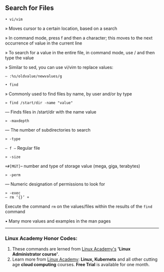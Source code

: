
## Search for Files

```
• vi/vim
```
» Moves cursor to a certain location, based on a search

» In command mode, press f and then a character; this moves to the next occurrence of value in
the current line

» To search for a value in the entire file, in command mode, use / and then type the value

» Similar to sed, you can use vi/vim to replace values:

```
— :%s/oldvalue/newvalues/g
```

```
• find
```

» Commonly used to find files by name, by user and/or by type

```
» find /start/dir -name "value"
```

— Finds files in /start/dir with the name value

```
» -maxdepth
```

— The number of subdirectories to search

```
» -type
```

```— f –``` Regular file

```
» -size
```

``` +#[MGT] ```– number and type of storage value (mega, giga, terabytes)

```
» -perm
```

— Numeric designation of permissions to look for

```
» -exec
— rm ‘{}’ +
```

Execute the command ```rm``` on the values/files within the results of the ```find``` command


• Many more values and examples in the man pages

----------------------------
### Linux Academy Honor Codes:
1. These commands are lerned from [Linux Academy's](https://linuxacademy.com/) **'Linux Administrator course'**. 
2. Learn more from [Linux Academy](https://linuxacademy.com/): **Linux, Kubernets** and all other cutting age **cloud computing** courses. **Free Trial** is available for one month.
